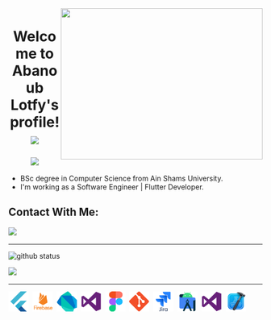 
<div >
    <img align="right" src="https://tenor.com/view/coding-gif-24297652.gif" width="400"  height="300">
</div>

<h1 align="center">
  Welcome to Abanoub Lotfy's profile!
  <img src="https://media.giphy.com/media/hvRJCLFzcasrR4ia7z/giphy.gif" width="28">
</h1>

<p align="center">
  <a href="https://github.com/DenverCoder1/readme-typing-svg"><img src="https://readme-typing-svg.herokuapp.com/?lines=Flutter%20Developer;Always%20Ready%20For%20new%20Challengs&font=Fira%20Code&center=true&width=440&height=45&color=06B0DD&vCenter=true&size=22"></a>
</p> 


- BSc degree in Computer Science from Ain Shams University.
- I'm working as a Software Engineer | Flutter Developer.

## Contact With Me: 
<a href="https://www.linkedin.com/in/abanoub-lotfy/" target="_blank"><img src="https://img.shields.io/badge/-Abanoub%20Lotfy-0077B5?style=for-the-badge&logo=Linkedin&logoColor=white"/></a>



---

![github status](https://github-readme-stats.vercel.app/api?username=AbanoOoub&show_icons=true&hide_border=false&count_private=true&icon_color=ffff00&title_color=ffff00&text_color=dddddd&bg_color=22272E)
<!-- [![GitHub Streak](https://github-readme-streak-stats.herokuapp.com/?user=AbanoOoub&theme=dark)](https://git.io/streak-stats) -->

<a href="https://komarev.com/ghpvc/?username=AbanoOoub&style=for-the-badge">
    <img src="https://komarev.com/ghpvc/?username=AbanoOoub&style=for-the-badge">
</a>

---
<div>
  <img src="https://github.com/devicons/devicon/blob/master/icons/flutter/flutter-original.svg" title="Flutter" alt="Flutter" width="40" height="40"/>&nbsp;
  <img src="https://github.com/devicons/devicon/blob/master/icons/firebase/firebase-plain-wordmark.svg" title="Firebase" alt="Firebase" width="40" height="40"/>&nbsp;
  <img src="https://github.com/devicons/devicon/blob/master/icons/dart/dart-original.svg" title="Dart" **alt="Dart" width="40" height="40"/>&nbsp;
  <img src="https://github.com/devicons/devicon/blob/master/icons/visualstudio/visualstudio-plain.svg" title="VisualStudio" **alt="VisualStudio" width="40" height="40"/>&nbsp;
  <img src="https://github.com/devicons/devicon/blob/master/icons/figma/figma-original.svg" title="Figma" **alt="Figma" width="40" height="40"/>&nbsp;
  <img src="https://github.com/devicons/devicon/blob/master/icons/git/git-original.svg" title="Git" **alt="Git" width="40" height="40"/>&nbsp;
  <img src="https://github.com/devicons/devicon/blob/master/icons/jira/jira-original-wordmark.svg" title="Jira" **alt="Jira" width="40" height="40"/>&nbsp;
  <img src="https://github.com/devicons/devicon/blob/master/icons/androidstudio/androidstudio-original.svg" title="Android Studio" **alt="Android Studio" width="40" height="40"/>&nbsp;
  <img src="https://github.com/devicons/devicon/blob/master/icons/visualstudio/visualstudio-plain.svg" title="Visual Studio" **alt="Visual Studio" width="40" height="40"/>&nbsp;
  <img src="https://github.com/devicons/devicon/blob/master/icons/xcode/xcode-original.svg" title="xcode" **alt="xcode" width="40" height="40"/>&nbsp;
</div>

